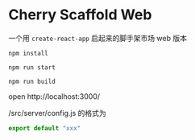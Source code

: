 # Cherry Scaffold Web

一个用 `create-react-app` 启起来的脚手架市场 web 版本


```
npm install

npm run start

npm run build
```

open http://localhost:3000/

/src/server/config.js 的格式为

```javascript
export default "xxx"
```